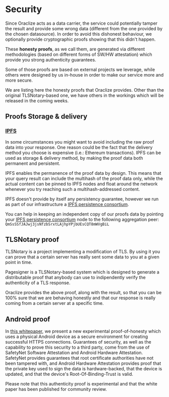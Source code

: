 # Security

Since Oraclize acts as a data carrier, the service could potentially tamper the result and provide some wrong data (different from the one provided by the chosen datasource). In order to avoid this dishonest behaviour, we optionally provide cryptographic proofs showing that this didn't happen.

These **honesty proofs**, as we call them, are generated via different methodologies (based on different forms of SW/HW attestation) which provide you strong authenticity guarantees.

Some of those proofs are based on external projects we leverage, while others were designed by us in-house in order to make our service more and more secure.

We are listing here the honesty proofs that Oraclize provides. Other than the original TLSNotary-based one, we have others in the workings which will be released in the coming weeks.

## Proofs Storage & delivery
### <a href="https://ipfs.io/" target="_blank">IPFS</a>
In some circumstances you might want to avoid including the raw proof data into your response. One reason could be the fact that the delivery method you choose is expensive (i.e.: Ethereum transactions).
IPFS can be used as storage & delivery method, by making the proof data both permanent and persistent.

IPFS enables the permanence of the proof data by design. This means that your query result can include the multihash of the proof data only, while the actual content can be pinned to IPFS nodes and float around the network whenever you try reaching such a multihash-addressed content.

IPFS doesn't provide by itself any persistency guarantee, however we run as part of our infrastructure a <a href="https://github.com/oraclize/ipfs-persistence-consortium" target="_blank">IPFS persistence consortium</a>.

You can help in keeping an independent copy of our proofs data by pointing your <a href="https://github.com/oraclize/ipfs-persistence-consortium" target="_blank">IPFS persistence consortium</a> node to the following aggregation peer: `QmSsSSfJAJwj3jsNfzbSrxtLAjhpYPjbUEsCQT8mWVgBiL`


## TLSNotary proof

TLSNotary is a project implementing a modification of TLS. By using it you can prove that a certain server has really sent some data to you at a given point in time.

Pagesigner is a TLSNotary-based system which is designed to generate a distributable proof that anybody can use to indipendently verify the authenticity of a TLS response.

Oraclize provides the above proof, along with the result, so that you can be 100% sure that we are behaving honestly and that our response is really coming from a certain server at a specific time.

## Android proof

In <a href="http://ipfs.io/ipfs/QmWt9AZ3imf5eJsLUCPYmz1tNUD5TuLwMfcQsx8ai7z7Ud" target="_blank">this whitepaper</a>, we present a new experimental proof-of-honesty which uses a physical Android device as a secure environment
for creating successful HTTPS connections. Guarantees of security, as well as the capability to prove this security to a third party, come from the use of SafetyNet Software Attestation and Android Hardware Attestation. SafetyNet provides guarantees that root certificate authorities have not been tampered with, and Android Hardware Attestation provides proof that the private key used to sign the data is hardware-backed, that the device is updated, and that the device's Root-Of-Binding-Trust is valid.

<aside class="notice">
Please note that this authenticity proof is experimental and that the white paper has been published for community review.
</aside>

